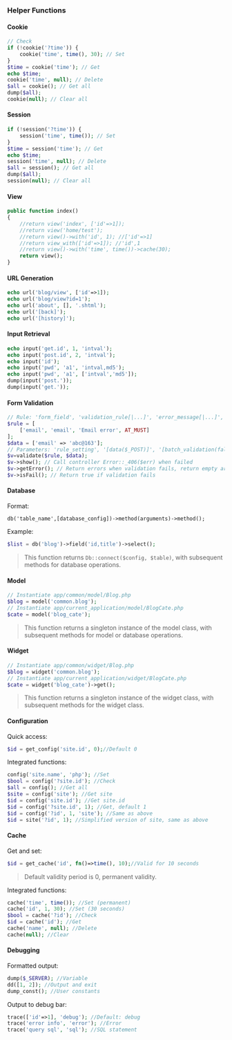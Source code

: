 ### Helper Functions

#### Cookie

```php
// Check
if (!cookie('?time')) {
    cookie('time', time(), 30); // Set
}
$time = cookie('time'); // Get
echo $time;
cookie('time', null); // Delete
$all = cookie(); // Get all
dump($all);
cookie(null); // Clear all
```

#### Session

```php
if (!session('?time')) {
    session('time', time()); // Set
}
$time = session('time'); // Get
echo $time;
session('time', null); // Delete
$all = session(); // Get all
dump($all);
session(null); // Clear all
```

#### View

```php
public function index()
{
	//return view('index', ['id'=>1]);
	//return view('home/test');	
	//return view()->with('id', 1); //['id'=>1]
	//return view_with(['id'=>1]); //'id',1
	//return view()->with('time', time())->cache(30);
	return view();
}
```

#### URL Generation

```php
echo url('blog/view', ['id'=>1]);
echo url('blog/view?id=1');
echo url('about', [], '.shtml');
echo url('[back]');
echo url('[history]');
```

#### Input Retrieval

```php
echo input('get.id', 1, 'intval');
echo input('post.id', 2, 'intval');
echo input('id');
echo input('pwd', 'a1', 'intval,md5');
echo input('pwd', 'a1', ['intval','md5']);
dump(input('post.'));
dump(input('get.'));
```

#### Form Validation

```php
// Rule: 'form_field', 'validation_rule[|...]', 'error_message[|...]', '[validation_condition]'
$rule = [
    ['email', 'email', 'Email error', AT_MUST]
];
$data = ['email' => 'abc@163'];
// Parameters: 'rule_setting', '[data($_POST)]', '[batch_validation(false)]'
$v=validate($rule, $data);
$v->show(); // Call controller Error::_406($err) when failed
$v->getError(); // Return errors when validation fails, return empty array if passed
$v->isFail(); // Return true if validation fails
```

#### Database

Format:

```
db('table_name',[database_config])->method(arguments)->method();
```
Example:

```php
$list = db('blog')->field('id,title')->select();
```

>This function returns `Db::connect($config, $table)`, with subsequent methods for database operations.

#### Model

```php
// Instantiate app/common/model/Blog.php
$blog = model('common.blog');
// Instantiate app/current_application/model/BlogCate.php
$cate = model('blog_cate'); 
```
>This function returns a singleton instance of the model class, with subsequent methods for model or database operations.

#### Widget

```php
// Instantiate app/common/widget/Blog.php
$blog = widget('common.blog'); 
// Instantiate app/current_application/widget/BlogCate.php
$cate = widget('blog_cate')->get();
```
>This function returns a singleton instance of the widget class, with subsequent methods for the widget class.

#### Configuration

Quick access:

```php
$id = get_config('site.id', 0);//Default 0
```

Integrated functions:

```php
config('site.name', 'php'); //Set
$bool = config('?site.id'); //Check
$all = config(); //Get all
$site = config('site'); //Get site
$id = config('site.id'); //Get site.id 
$id = config('?site.id', 1); //Get, default 1
$id = config('?id', 1, 'site'); //Same as above
$id = site('?id', 1); //Simplified version of site, same as above
```

#### Cache

Get and set:

```php
$id = get_cache('id', fn()=>time(), 10);//Valid for 10 seconds
```

>Default validity period is 0, permanent validity.

Integrated functions:

```php
cache('time', time()); //Set (permanent)
cache('id', 1, 30); //Set (30 seconds)
$bool = cache('?id'); //Check
$id = cache('id'); //Get
cache('name', null); //Delete
cache(null); //Clear
```

#### Debugging

Formatted output:

```php
dump($_SERVER); //Variable
dd([1, 2]); //Output and exit
dump_const(); //User constants
```

Output to debug bar:

```php
trace(['id'=>1], 'debug'); //Default: debug
trace('error info', 'error'); //Error
trace('query sql', 'sql'); //SQL statement
```